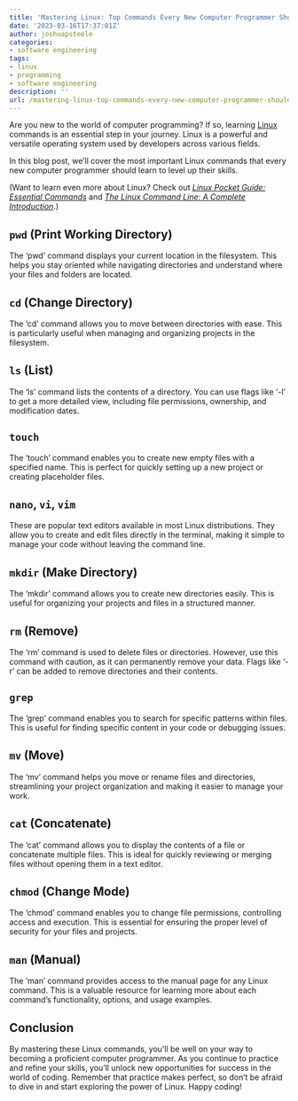 ```yaml
---
title: 'Mastering Linux: Top Commands Every New Computer Programmer Should Learn'
date: '2023-03-16T17:37:01Z'
author: joshuapsteele
categories:
- software engineering
tags:
- linux
- programming
- software engineering
description: ''
url: /mastering-linux-top-commands-every-new-computer-programmer-should-learn/
---
```

Are you new to the world of computer programming? If so, learning [Linux](https://en.wikipedia.org/wiki/Linux) commands is an essential step in your journey. Linux is a powerful and versatile operating system used by developers across various fields.

In this blog post, we’ll cover the most important Linux commands that every new computer programmer should learn to level up their skills.

(Want to learn even more about Linux? Check out *[Linux Pocket Guide: Essential Commands](https://amzn.to/3mRKdY5)* and *[The Linux Command Line: A Complete Introduction](https://amzn.to/3ZSntpL)*.)

## `pwd` (Print Working Directory)

The ‘pwd’ command displays your current location in the filesystem. This helps you stay oriented while navigating directories and understand where your files and folders are located.

## `cd` (Change Directory)

The ‘cd’ command allows you to move between directories with ease. This is particularly useful when managing and organizing projects in the filesystem.

## `ls` (List)

The ‘ls’ command lists the contents of a directory. You can use flags like ‘-l’ to get a more detailed view, including file permissions, ownership, and modification dates.

## `touch`

The ‘touch’ command enables you to create new empty files with a specified name. This is perfect for quickly setting up a new project or creating placeholder files.

## `nano`, `vi`, `vim`

These are popular text editors available in most Linux distributions. They allow you to create and edit files directly in the terminal, making it simple to manage your code without leaving the command line.

## `mkdir` (Make Directory)

The ‘mkdir’ command allows you to create new directories easily. This is useful for organizing your projects and files in a structured manner.

## `rm` (Remove)

The ‘rm’ command is used to delete files or directories. However, use this command with caution, as it can permanently remove your data. Flags like ‘-r’ can be added to remove directories and their contents.

## `grep`

The ‘grep’ command enables you to search for specific patterns within files. This is useful for finding specific content in your code or debugging issues.

## `mv` (Move)

The ‘mv’ command helps you move or rename files and directories, streamlining your project organization and making it easier to manage your work.

## `cat` (Concatenate)

The ‘cat’ command allows you to display the contents of a file or concatenate multiple files. This is ideal for quickly reviewing or merging files without opening them in a text editor.

## `chmod` (Change Mode)

The ‘chmod’ command enables you to change file permissions, controlling access and execution. This is essential for ensuring the proper level of security for your files and projects.

## `man` (Manual)

The ‘man’ command provides access to the manual page for any Linux command. This is a valuable resource for learning more about each command’s functionality, options, and usage examples.

## Conclusion

By mastering these Linux commands, you’ll be well on your way to becoming a proficient computer programmer. As you continue to practice and refine your skills, you’ll unlock new opportunities for success in the world of coding. Remember that practice makes perfect, so don’t be afraid to dive in and start exploring the power of Linux. Happy coding!